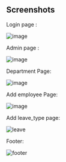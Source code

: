 ## Screenshots

Login page :

![image](https://user-images.githubusercontent.com/75989377/150375138-cd5d7416-c703-40ad-b111-24fbb1a7ad39.png)

Admin page :

![image](https://user-images.githubusercontent.com/75989377/150375188-07d55010-7a89-4ce5-a7b6-543b54eb20cc.png)

Department Page:

![image](https://user-images.githubusercontent.com/75989377/150375229-6263b849-fe63-4bc9-a1e1-6990461ee028.png)

Add employee Page:

![image](https://user-images.githubusercontent.com/75989377/150375273-25f5c222-c83d-4080-9334-b5d1ae53baac.png)

Add leave_type page:

![leave](https://user-images.githubusercontent.com/75989377/150375030-0bb6a845-9bca-43aa-8e6d-9d8ac2be0926.jpg)

Footer:

![footer](https://user-images.githubusercontent.com/75989377/150375046-78047135-51ee-4804-b012-656986dd6172.jpg)


